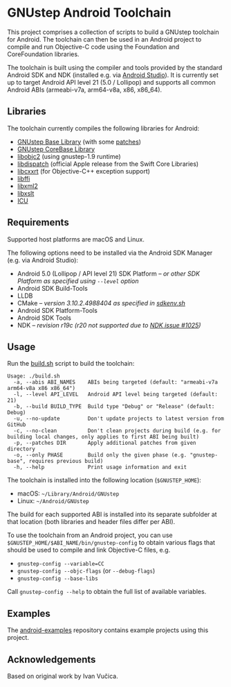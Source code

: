 GNUstep Android Toolchain
=========================

This project comprises a collection of scripts to build a GNUstep toolchain for Android. The toolchain can then be used in an Android project to compile and run Objective-C code using the Foundation and CoreFoundation libraries.

The toolchain is built using the compiler and tools provided by the standard Android SDK and NDK (installed e.g. via [Android Studio](https://developer.android.com/studio)). It is currently set up to target Android API level 21 (5.0 / Lollipop) and supports all common Android ABIs (armeabi-v7a, arm64-v8a, x86, x86_64).

Libraries
---------

The toolchain currently compiles the following libraries for Android:

* [GNUstep Base Library](https://github.com/gnustep/libs-base) (with some [patches](patches))
* [GNUstep CoreBase Library](https://github.com/gnustep/libs-corebase)
* [libobjc2](https://github.com/gnustep/libobjc2) (using gnustep-1.9 runtime)
* [libdispatch](https://github.com/apple/swift-corelibs-libdispatch) (official Apple release from the Swift Core Libraries)
* [libcxxrt](https://github.com/pathscale/libcxxrt) (for Objective-C++ exception support)
* [libffi](https://github.com/libffi/libffi)
* [libxml2](https://github.com/GNOME/libxml2)
* [libxslt](https://github.com/GNOME/libxslt)
* [ICU](https://github.com/unicode-org/icu)

Requirements
------------

Supported host platforms are macOS and Linux.

The following options need to be installed via the Android SDK Manager (e.g. via Android Studio):

* Android 5.0 (Lollipop / API level 21) SDK Platform _– or other SDK Platform as specified using `--level` option_
* Android SDK Build-Tools
* LLDB
* CMake _– version 3.10.2.4988404 as specified in [sdkenv.sh](env/sdkenv.sh)_
* Android SDK Platform-Tools
* Android SDK Tools
* NDK _– revision r19c (r20 not supported due to [NDK issue #1025](https://github.com/android-ndk/ndk/issues/1025))_

Usage
-----

Run the [build.sh](build.sh) script to build the toolchain:

```
Usage: ./build.sh
  -a, --abis ABI_NAMES    ABIs being targeted (default: "armeabi-v7a arm64-v8a x86 x86_64")
  -l, --level API_LEVEL   Android API level being targeted (default: 21)
  -b, --build BUILD_TYPE  Build type "Debug" or "Release" (default: Debug)
  -u, --no-update         Don't update projects to latest version from GitHub
  -c, --no-clean          Don't clean projects during build (e.g. for building local changes, only applies to first ABI being built)
  -p, --patches DIR       Apply additional patches from given directory
  -o, --only PHASE        Build only the given phase (e.g. "gnustep-base", requires previous build)
  -h, --help              Print usage information and exit
```

The toolchain is installed into the following location (`$GNUSTEP_HOME`):

* macOS: `~/Library/Android/GNUstep`
* Linux: `~/Android/GNUstep`

The build for each supported ABI is installed into its separate subfolder at that location (both libraries and header files differ per ABI).

To use the toolchain from an Android project, you can use `$GNUSTEP_HOME/$ABI_NAME/bin/gnustep-config` to obtain various flags that should be used to compile and link Objective-C files, e.g.

* `gnustep-config --variable=CC`
* `gnustep-config --objc-flags` (or `--debug-flags`)
* `gnustep-config --base-libs`

Call `gnustep-config --help` to obtain the full list of available variables.

Examples
--------

The [android-examples](https://github.com/gnustep/android-examples) repository contains example projects using this project.

Acknowledgements
----------------

Based on original work by Ivan Vučica.
